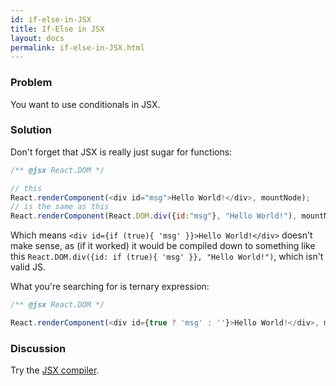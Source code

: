 ```yaml
---
id: if-else-in-JSX
title: If-Else in JSX
layout: docs
permalink: if-else-in-JSX.html
---
```


### Problem
You want to use conditionals in JSX.

### Solution
Don't forget that JSX is really just sugar for functions:

```js
/** @jsx React.DOM */

// this
React.renderComponent(<div id="msg">Hello World!</div>, mountNode);
// is the same as this
React.renderComponent(React.DOM.div({id:"msg"}, "Hello World!"), mountNode);
```

Which means `<div id={if (true){ 'msg' }}>Hello World!</div>` doesn't make sense, as (if it worked) it would be compiled down to something like this `React.DOM.div({id: if (true){ 'msg' }}, "Hello World!")`, which isn't valid JS.

What you're searching for is ternary expression:

```js
/** @jsx React.DOM */

React.renderComponent(<div id={true ? 'msg' : ''}>Hello World!</div>, mountNode);
```

### Discussion
Try the [JSX compiler](react/jsx-compiler.html).
